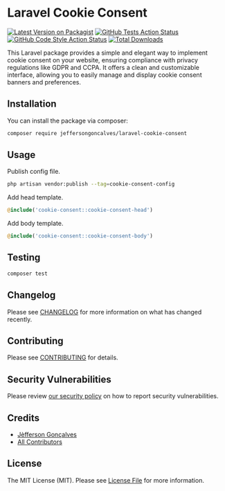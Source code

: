 # Laravel Cookie Consent

[![Latest Version on Packagist](https://img.shields.io/packagist/v/jeffersongoncalves/laravel-cookie-consent.svg?style=flat-square)](https://packagist.org/packages/jeffersongoncalves/laravel-cookie-consent)
[![GitHub Tests Action Status](https://img.shields.io/github/actions/workflow/status/jeffersongoncalves/laravel-cookie-consent/run-tests.yml?branch=master&label=tests&style=flat-square)](https://github.com/jeffersongoncalves/laravel-cookie-consent/actions?query=workflow%3Arun-tests+branch%3Amaster)
[![GitHub Code Style Action Status](https://img.shields.io/github/actions/workflow/status/jeffersongoncalves/laravel-cookie-consent/fix-php-code-style-issues.yml?branch=master&label=code%20style&style=flat-square)](https://github.com/jeffersongoncalves/laravel-cookie-consent/actions?query=workflow%3A"Fix+PHP+code+styling"+branch%3Amaster)
[![Total Downloads](https://img.shields.io/packagist/dt/jeffersongoncalves/laravel-cookie-consent.svg?style=flat-square)](https://packagist.org/packages/jeffersongoncalves/laravel-cookie-consent)

This Laravel package provides a simple and elegant way to implement cookie consent on your website, ensuring compliance with privacy regulations like GDPR and CCPA. It offers a clean and customizable interface, allowing you to easily manage and display cookie consent banners and preferences.

## Installation

You can install the package via composer:

```bash
composer require jeffersongoncalves/laravel-cookie-consent
```

## Usage

Publish config file.

```bash
php artisan vendor:publish --tag=cookie-consent-config
```

Add head template.

```php
@include('cookie-consent::cookie-consent-head')
```

Add body template.

```php
@include('cookie-consent::cookie-consent-body')
```

## Testing

```bash
composer test
```

## Changelog

Please see [CHANGELOG](CHANGELOG.md) for more information on what has changed recently.

## Contributing

Please see [CONTRIBUTING](.github/CONTRIBUTING.md) for details.

## Security Vulnerabilities

Please review [our security policy](../../security/policy) on how to report security vulnerabilities.

## Credits

- [Jèfferson Gonçalves](https://github.com/jeffersongoncalves)
- [All Contributors](../../contributors)

## License

The MIT License (MIT). Please see [License File](LICENSE.md) for more information.
